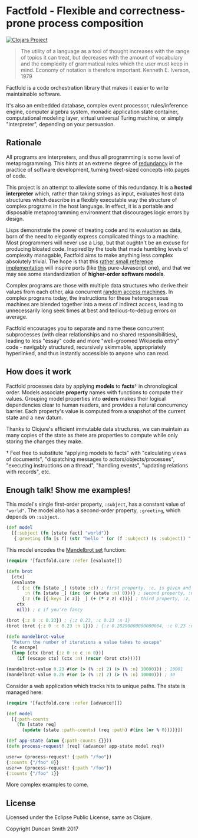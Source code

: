 # Factfold - Flexible and correctness-prone process composition

[![Clojars Project](https://img.shields.io/clojars/v/factfold.svg)](https://clojars.org/factfold)

> The utility of a language as a tool of thought increases with the range of topics it can treat, but decreases with the amount of vocabulary and the complexity of grammatical rules which the user must keep in mind. Economy of notation is therefore important.
> Kenneth E. Iverson, 1979

Factfold is a code orchestration library that makes it easier to write maintainable software.

It's also an embedded database, complex event processor, rules/inference engine, computer algebra system, monadic application state container, computational modeling layer, virtual universal Turing machine, or simply "interpreter", depending on your persuasion.

## Rationale

All programs are interpreters, and thus all programming is some level of metaprogramming. This hints at an extreme degree of [redundancy](https://en.wikipedia.org/wiki/Greenspun's_tenth_rule) in the practice of software development, turning tweet-sized concepts into pages of code.

This project is an attempt to alleviate some of this redundancy. It is a **hosted interpreter** which, rather than taking strings as input, evaluates host data structures which describe in a flexibly executable way the structure of complex programs in the host language. In effect, it is a portable and disposable metaprogramming environment that discourages logic errors by design.

Lisps demonstrate the power of treating code and its evaluation as data, born of the need to elegantly express complicated things to a machine. Most programmers will never use a Lisp, but that oughtn't be an excuse for producing bloated code. Inspired by the tools that made humbling levels of complexity managable, Factfold aims to make anything less complex absolutely trivial. The hope is that this [rather small reference implementation](src/factfold/core.cljc) will inspire ports (like [this](https://github.com/notduncansmith/factjs) pure-Javascript one), and that we may see some standardization of **higher-order software models**.

Complex programs are those with multiple data structures who derive their values from each other, aka concurrent [random access machines](https://en.wikipedia.org/wiki/Random-access_machine). In complex programs today, the instructions for these heterogeneous machines are blended together into a mess of indirect access, leading to unnecessarily long seek times at best and tedious-to-debug errors on average.

Factfold encourages you to separate and name these concurrent subprocesses (with clear relationships and no shared responsibilities), leading to less "essay" code and more "well-groomed Wikipedia entry" code - navigably structured, recursively skimmable, appropriately hyperlinked, and thus instantly accessible to anyone who can read.

## How does it work

Factfold processes data by applying **models** to **facts**† in chronological order. Models associate **property** names with functions to compute their values. Grouping model properties into **orders** makes their logical dependencies clear to human readers, and provides a natural concurrency barrier. Each property's value is computed from a snapshot of the current state and a new datum.

Thanks to Clojure's efficient immutable data structures, we can maintain as many copies of the state as there are properties to compute while only storing the changes they make.

† Feel free to substitute "applying models to facts" with "calculating views of documents", "dispatching messages to actors/objects/processes", "executing instructions on a thread", "handling events", "updating relations with records", etc.

## Enough talk! Show me examples!

This model's single first-order property, `:subject`, has a constant value of `"world"`. The model also has a second-order property, `:greeting`, which depends on `:subject`.

```clj
(def model
  [{:subject (fn [state fact] "world")}
   {:greeting (fn [s f] (str "hello " (or (f :subject) (s :subject)) "!"))}])
```

This model encodes the [Mandelbrot set](https://en.wikipedia.org/wiki/Mandelbrot_set) function:

```clj
(require '[factfold.core :refer [evaluate]])

(defn brot
  [ctx]
  (evaluate
    [ {:c (fn [state _] (state :c)) ; first property, :c, is given and remains the same
       :n (fn [state _] (inc (or (state :n) 0)))} ; second property, :n, increases each run
      {:z (fn [{:keys [c z]} _] (+ (* z z) c))}] ; third property, :z, is second-order and depends upon c
    ctx
    nil)) ; ε if you're fancy

(brot {:z 0 :c 0.23}) ; {:z 0.23, :c 0.23 :n 1}
(brot (brot {:z 0 :c 0.23 :n 1})) ; {:z 0.28290000000000004, :c 0.23 :n 2}

(defn mandelbrot-value
  "Return the number of iterations a value takes to escape"
  [c escape]
  (loop [ctx (brot {:z 0 :c c :n 0})]
    (if (escape ctx) (ctx :n) (recur (brot ctx)))))

(mandelbrot-value 0.23 #(or (> (% :z) 2) (> (% :n) 10000))) ; 10001
(mandelbrot-value 0.26 #(or (> (% :z) 2) (> (% :n) 10000))) ; 30
```

Consider a web application which tracks hits to unique paths. The state is managed here:

```clj
(require '[factfold.core :refer [advance!]])

(def model
  [{:path-counts
    (fn [state req]
      (update (state :path-counts) (req :path) #(inc (or % 0))))}])

(def app-state (atom {:path-counts {}}))
(defn process-request! [req] (advance! app-state model req))

user=> (process-request! {:path "/foo"})
{:counts {"/foo" 0}}
user=> (process-request! {:path "/foo"})
{:counts {"/foo" 1}}
```

More complex examples to come.

## License

Licensed under the Eclipse Public License, same as Clojure.

Copyright Duncan Smith 2017